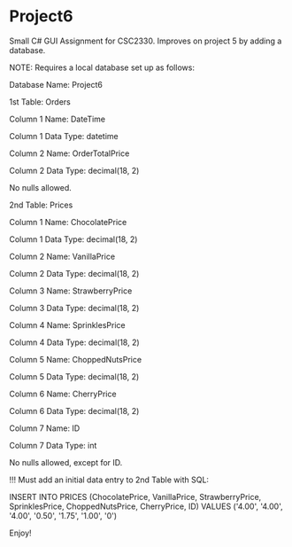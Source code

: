 # Project6
Small C# GUI Assignment for CSC2330. Improves on project 5 by adding a database.



NOTE:
Requires a local database set up as follows:



Database Name: Project6


1st Table: Orders

Column 1 Name: DateTime

Column 1 Data Type: datetime

Column 2 Name: OrderTotalPrice

Column 2 Data Type: decimal(18, 2)

No nulls allowed.

2nd Table: Prices

Column 1 Name: ChocolatePrice

Column 1 Data Type: decimal(18, 2)

Column 2 Name: VanillaPrice

Column 2 Data Type: decimal(18, 2)

Column 3 Name: StrawberryPrice

Column 3 Data Type: decimal(18, 2)

Column 4 Name: SprinklesPrice

Column 4 Data Type: decimal(18, 2)

Column 5 Name: ChoppedNutsPrice

Column 5 Data Type: decimal(18, 2)

Column 6 Name: CherryPrice

Column 6 Data Type: decimal(18, 2)

Column 7 Name: ID

Column 7 Data Type: int

No nulls allowed, except for ID.

!!! Must add an initial data entry to 2nd Table with SQL:

INSERT INTO PRICES (ChocolatePrice, VanillaPrice, StrawberryPrice, SprinklesPrice, ChoppedNutsPrice, CherryPrice, ID) VALUES ('4.00', '4.00', '4.00', '0.50', '1.75', '1.00', '0')

Enjoy!
